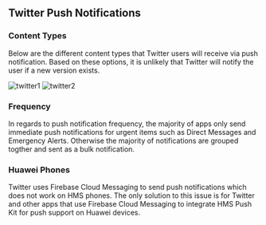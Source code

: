 ## Twitter Push Notifications

### Content Types

Below are the different content types that Twitter users will receive via push notification. Based on these options, it is unlikely that Twitter will notify the user if a new version exists.

![twitter1](https://user-images.githubusercontent.com/40374800/162062983-1fbaad2c-4550-4fe1-abc1-ccbe9b183963.jpg)
![twitter2](https://user-images.githubusercontent.com/40374800/162062988-436cdb5c-ee87-4525-b92a-e543e408ad62.jpg)

### Frequency

In regards to push notification frequency, the majority of apps only send immediate push notifications for urgent items such as Direct Messages and Emergency Alerts. Otherwise the majority of notifications are grouped togther and sent as a bulk notification.

### Huawei Phones

Twitter uses Firebase Cloud Messaging to send push notifications which does not work on HMS phones. The only solution to this issue is for Twitter and other apps that use Firebase Cloud Messaging to integrate HMS Push Kit for push support on Huawei devices.